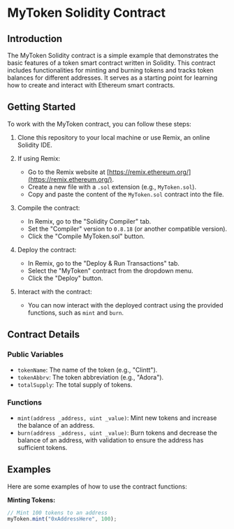 # MyToken Solidity Contract

## Introduction

The MyToken Solidity contract is a simple example that demonstrates the basic features of a token smart contract written in Solidity. This contract includes functionalities for minting and burning tokens and tracks token balances for different addresses. It serves as a starting point for learning how to create and interact with Ethereum smart contracts.

## Getting Started

To work with the MyToken contract, you can follow these steps:

1. Clone this repository to your local machine or use Remix, an online Solidity IDE.

2. If using Remix:
   - Go to the Remix website at [https://remix.ethereum.org/](https://remix.ethereum.org/).
   - Create a new file with a `.sol` extension (e.g., `MyToken.sol`).
   - Copy and paste the content of the `MyToken.sol` contract into the file.

3. Compile the contract:
   - In Remix, go to the "Solidity Compiler" tab.
   - Set the "Compiler" version to `0.8.18` (or another compatible version).
   - Click the "Compile MyToken.sol" button.

4. Deploy the contract:
   - In Remix, go to the "Deploy & Run Transactions" tab.
   - Select the "MyToken" contract from the dropdown menu.
   - Click the "Deploy" button.

5. Interact with the contract:
   - You can now interact with the deployed contract using the provided functions, such as `mint` and `burn`.

## Contract Details

### Public Variables

- `tokenName`: The name of the token (e.g., "Clintt").
- `tokenAbbrv`: The token abbreviation (e.g., "Adora").
- `totalSupply`: The total supply of tokens.

### Functions

- `mint(address _address, uint _value)`: Mint new tokens and increase the balance of an address.
- `burn(address _address, uint _value)`: Burn tokens and decrease the balance of an address, with validation to ensure the address has sufficient tokens.

## Examples

Here are some examples of how to use the contract functions:

**Minting Tokens:**

```javascript
// Mint 100 tokens to an address
myToken.mint("0xAddressHere", 100);
